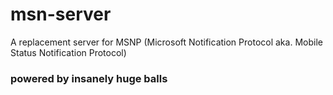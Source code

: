 # msn-server

A replacement server for MSNP (Microsoft Notification Protocol aka. Mobile Status Notification Protocol)

### powered by insanely huge balls
